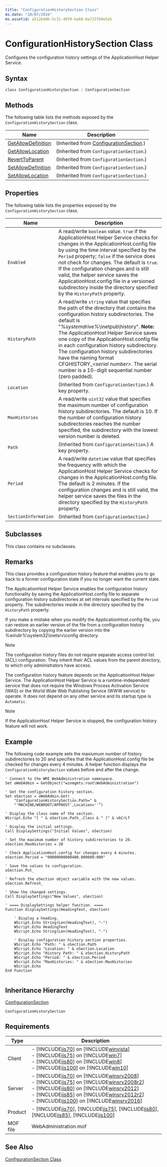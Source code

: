 ```yaml
---
title: "ConfigurationHistorySection Class"
ms.date: "10/07/2016"
ms.assetid: a512b40b-5c31-4970-ba68-0a723fb9e5a5
---
```

# ConfigurationHistorySection Class

Configures the configuration history settings of the ApplicationHost Helper Service.  
  
## Syntax  
  
```vbs  
class ConfigurationHistorySection : ConfigurationSection  
```  
  
## Methods  

 The following table lists the methods exposed by the `ConfigurationHistorySection` class.  
  
|Name|Description|  
|----------|-----------------|  
|[GetAllowDefinition](../wmi-provider/configurationsection-getallowdefinition-method.md)|(Inherited from [ConfigurationSection](../wmi-provider/configurationsection-class.md).)|  
|[GetAllowLocation](../wmi-provider/configurationsection-getallowlocation-method.md)|(Inherited from `ConfigurationSection`.)|  
|[RevertToParent](../wmi-provider/configurationsection-reverttoparent-method.md)|(Inherited from `ConfigurationSection`.)|  
|[SetAllowDefinition](../wmi-provider/configurationsection-setallowdefinition-method.md)|(Inherited from `ConfigurationSection`.)|  
|[SetAllowLocation](../wmi-provider/configurationsection-setallowlocation-method.md)|(Inherited from `ConfigurationSection`.)|  
  
## Properties  

 The following table lists the properties exposed by the `ConfigurationHistorySection` class.  
  
|Name|Description|  
|----------|-----------------|  
|`Enabled`|A read/write `boolean` value. `true` if the ApplicationHost Helper Service checks for changes in the ApplicationHost.config file by using the time interval specified by the `Period` property; `false` if the service does not check for changes. The default is `true`. If the configuration changes and is still valid, the helper service saves the ApplicationHost.config file in a versioned subdirectory inside the directory specified by the `HistoryPath` property.|  
|`HistoryPath`|A read/write `string` value that specifies the path of the directory that contains the configuration history subdirectories. The default is "*%systemdrive%*\inetpub\history". **Note:**  The ApplicationHost Helper Service saves one copy of the ApplicationHost.config file in each configuration history subdirectory. The configuration history subdirectories have the naming format CFGHISTORY_*\<serial number>*. The serial number is a 10-digit sequential number (zero padded).|  
|`Location`|(Inherited from `ConfigurationSection`.) A key property.|  
|`MaxHistories`|A read/write `uint32` value that specifies the maximum number of configuration history subdirectories. The default is 10. If the number of configuration history subdirectories reaches the number specified, the subdirectory with the lowest version number is deleted.|  
|`Path`|(Inherited from `ConfigurationSection`.) A key property.|  
|`Period`|A read/write `datetime` value that specifies the frequency with which the ApplicationHost Helper Service checks for changes in the ApplicationHost.config file. The default is 2 minutes. If the configuration changes and is still valid, the helper service saves the files in the directory specified by the `HistoryPath` property.|  
|`SectionInformation`|(Inherited from `ConfigurationSection`.)|  
  
## Subclasses  

 This class contains no subclasses.  
  
## Remarks  

 This class provides a configuration history feature that enables you to go back to a former configuration state if you no longer want the current state.  
  
 The ApplicationHost Helper Service enables the configuration history functionality by saving the ApplicationHost.config file to separate configuration history subdirectories at set intervals specified by the `Period` property. The subdirectories reside in the directory specified by the `HistoryPath` property.  
  
 If you make a mistake when you modify the ApplicationHost.config file, you can restore an earlier version of the file from a configuration history subdirectory by copying the earlier version into the *%windir%*\system32\inetsrv\config directory.  
  
> [!NOTE]
>  The configuration history files do not require separate access control list (ACL) configuration. They inherit their ACL values from the parent directory, to which only administrators have access.  
  
 The configuration history feature depends on the ApplicationHost Helper Service. The ApplicationHost Helper Service is a runtime-independent service that does not require the Windows Process Activation Service (WAS) or the World Wide Web Publishing Service (WWW service) to operate. It does not depend on any other service and its startup type is `Automatic`.  
  
> [!NOTE]
> If the ApplicationHost Helper Service is stopped, the configuration history feature will not work.  
  
## Example  

 The following code example sets the maxiumum number of history subdirectories to 20 and specifies that the ApplicationHost.config file be checked for changes every 4 minutes. A helper function displays the `ConfigurationHistorySection` values before and after the change.  
  
```  
' Connect to the WMI WebAdministration namespace.  
Set oWebAdmin = GetObject("winmgmts:root\WebAdministration")  
  
' Get the configuration history section.  
Set oSection = oWebAdmin.Get( _  
    "ConfigurationHistorySection.Path=" & _  
    "'MACHINE/WEBROOT/APPHOST',Location=''")  
  
' Display the class name of the section.  
WScript.Echo "[ " & oSection.Path_.Class & " ]" & vbCrLf  
  
' Display the initial settings.  
Call DisplaySettings("Initial Values", oSection)  
  
' Set the maximum number of history subdirectories to 20.  
oSection.MaxHistories = 20  
  
' Check ApplicationHost.config for changes every 4 minutes.  
oSection.Period = "00000000000400.000000:000"  
  
' Save the values to configuration.  
oSection.Put_  
  
' Refresh the oSection object variable with the new values.  
oSection.Refresh_  
  
' Show the changed settings.  
Call DisplaySettings("New Values", oSection)  
  
' ==== DisplaySettings helper function. ====  
Function DisplaySettings(HeadingText, oSection)  
  
    ' Display a heading.  
    WScript.Echo String(Len(HeadingText), "-")  
    WScript.Echo HeadingText  
    WScript.Echo String(Len(HeadingText), "-")  
  
    ' Display configuration history section properties.  
    WScript.Echo "Path: " & oSection.Path  
    WScript.Echo "Location: " & oSection.Location  
    WScript.Echo "History Path: " & oSection.HistoryPath  
    WScript.Echo "Period: " & oSection.Period  
    WScript.Echo "MaxHistories: " & oSection.MaxHistories  
    WScript.Echo  
End Function  
  
```  
  
## Inheritance Hierarchy  

 [ConfigurationSection](../wmi-provider/configurationsection-class.md)  
  
 `ConfigurationHistorySection`  
  
## Requirements  
  
|Type|Description|  
|----------|-----------------|  
|Client|-   [!INCLUDE[iis70](../wmi-provider/includes/iis70-md.md)] on [!INCLUDE[winvista](../wmi-provider/includes/winvista-md.md)]<br />-   [!INCLUDE[iis75](../wmi-provider/includes/iis75-md.md)] on [!INCLUDE[win7](../wmi-provider/includes/win7-md.md)]<br />-   [!INCLUDE[iis80](../wmi-provider/includes/iis80-md.md)] on [!INCLUDE[win8](../wmi-provider/includes/win8-md.md)]<br />-   [!INCLUDE[iis100](../wmi-provider/includes/iis100-md.md)] on [!INCLUDE[win10](../wmi-provider/includes/win10-md.md)]|  
|Server|-   [!INCLUDE[iis70](../wmi-provider/includes/iis70-md.md)] on [!INCLUDE[winsrv2008](../wmi-provider/includes/winsrv2008-md.md)]<br />-   [!INCLUDE[iis75](../wmi-provider/includes/iis75-md.md)] on [!INCLUDE[winsrv2008r2](../wmi-provider/includes/winsrv2008r2-md.md)]<br />-   [!INCLUDE[iis80](../wmi-provider/includes/iis80-md.md)] on [!INCLUDE[winsrv2012](../wmi-provider/includes/winsrv2012-md.md)]<br />-   [!INCLUDE[iis85](../wmi-provider/includes/iis85-md.md)] on [!INCLUDE[winsrv2012r2](../wmi-provider/includes/winsrv2012r2-md.md)]<br />-   [!INCLUDE[iis100](../wmi-provider/includes/iis100-md.md)] on [!INCLUDE[winsrv2016](../wmi-provider/includes/winsrv2016-md.md)]|  
|Product|-   [!INCLUDE[iis70](../wmi-provider/includes/iis70-md.md)], [!INCLUDE[iis75](../wmi-provider/includes/iis75-md.md)], [!INCLUDE[iis80](../wmi-provider/includes/iis80-md.md)], [!INCLUDE[iis85](../wmi-provider/includes/iis85-md.md)], [!INCLUDE[iis100](../wmi-provider/includes/iis100-md.md)]|  
|MOF file|WebAdministration.mof|  
  
## See Also  

 [ConfigurationSection Class](../wmi-provider/configurationsection-class.md)
